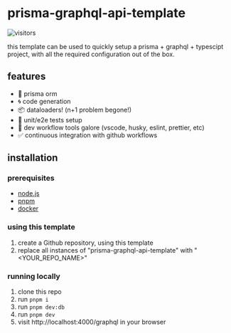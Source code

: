 # prisma-graphql-api-template

![visitors](https://img.shields.io/endpoint?url=https://vu-mi.com/api/v1/views?id=jcserv/prisma-graphql-api-template)

this template can be used to quickly setup a prisma + graphql + typescipt project,
with all the required configuration out of the box.

## features

- 💠 prisma orm
- 🌀 code generation
- 📦 dataloaders! (n+1 problem begone!)
- 🧪 unit/e2e tests setup
- 🚀 dev workflow tools galore (vscode, husky, eslint, prettier, etc)
- ✅ continuous integration with github workflows

## installation

### prerequisites

- [node.js](https://nodejs.org/en)
- [pnpm](https://pnpm.io/installation)
- [docker](https://docs.docker.com/get-started/get-docker/)

### using this template

1. create a Github repository, using this template
2. replace all instances of "prisma-graphql-api-template" with "<YOUR_REPO_NAME>"

### running locally

1. clone this repo
2. run `pnpm i`
3. run `pnpm dev:db`
4. run `pnpm dev`
5. visit http://localhost:4000/graphql in your browser
